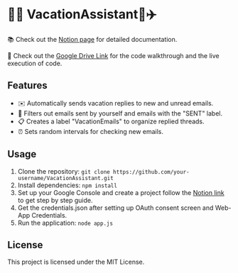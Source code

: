 # 👨‍💻 VacationAssistant🗽✈️

📚 Check out the [Notion page](https://lush-hydrangea-0fc.notion.site/Your-Personal-Email-Assistant-APp-78c1cea93c6a497fbcd1b8cab6ff77e9?pvs=4) for detailed documentation.

📂 Check out the [Google Drive Link](https://drive.google.com/drive/folders/1K4G35PYnA0puRUh_gOZwYp4hSLKzGGEH?usp=drive_link) for the code walkthrough and the live execution of code.

## Features

- ✉️ Automatically sends vacation replies to new and unread emails.
- 📨 Filters out emails sent by yourself and emails with the "SENT" label.
- 📋 Creates a label "VacationEmails" to organize replied threads.
- ⏰ Sets random intervals for checking new emails.

## Usage

1. Clone the repository: `git clone https://github.com/your-username/VacationAssistant.git`
2. Install dependencies: `npm install`
3. Set up your Google Console and create a project follow the [Notion link](https://www.notion.so/Your-Personal-Email-Assistant-APp-78c1cea93c6a497fbcd1b8cab6ff77e9?pvs=4) to get step by step guide.
4. Get the credentials.json after setting up OAuth consent screen and Web-App Credentials. 
5. Run the application: `node app.js`

## License

This project is licensed under the MIT License.

